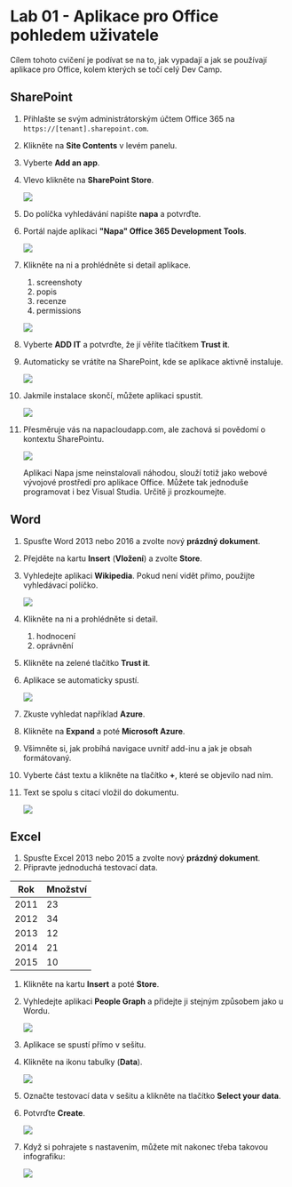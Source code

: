 Lab 01 - Aplikace pro Office pohledem uživatele
====

Cílem tohoto cvičení je podívat se na to, jak vypadají a jak se používají aplikace pro Office, kolem kterých se točí celý Dev Camp.

## SharePoint

1. Přihlašte se svým administrátorským účtem Office 365 na `https://[tenant].sharepoint.com`.
1. Klikněte na **Site Contents** v levém panelu.
1. Vyberte **Add an app**.
1. Vlevo klikněte na **SharePoint Store**.
	
	![](Images/lab01-1.png)
	
1. Do políčka vyhledávání napište **napa** a potvrďte.
1. Portál najde aplikaci **"Napa" Office 365 Development Tools**.

	![](Images/lab01-2.png)
	
1. Klikněte na ni a prohlédněte si detail aplikace.
	1. screenshoty
	1. popis
	1. recenze
	1. permissions

	![](Images/lab01-3.png)

1. Vyberte **ADD IT** a potvrďte, že jí věříte tlačítkem **Trust it**.
1. Automaticky se vrátíte na SharePoint, kde se aplikace aktivně instaluje.

	![](Images/lab01-4.png)

1. Jakmile instalace skončí, můžete aplikaci spustit.

	![](Images/lab01-5.png)

1. Přesměruje vás na napacloudapp.com, ale zachová si povědomí o kontextu SharePointu.

	![](Images/lab01-6.png)

	Aplikaci Napa jsme neinstalovali náhodou, slouží totiž jako webové vývojové prostředí pro aplikace Office. Můžete tak jednoduše programovat i bez Visual Studia. Určitě ji prozkoumejte.

## Word

1. Spusťte Word 2013 nebo 2016 a zvolte nový **prázdný dokument**.
1. Přejděte na kartu **Insert** (**Vložení**) a zvolte **Store**.
1. Vyhledejte aplikaci **Wikipedia**. Pokud není vidět přímo, použijte vyhledávací políčko.

	![](Images/lab01-7.png)

1. Klikněte na ni a prohlédněte si detail.
	1. hodnocení
	1. oprávnění
1. Klikněte na zelené tlačítko **Trust it**.
1. Aplikace se automaticky spustí.

	![](Images/lab01-8.png)

1. Zkuste vyhledat například **Azure**.
1. Klikněte na **Expand** a poté **Microsoft Azure**.
1. Všimněte si, jak probíhá navigace uvnitř add-inu a jak je obsah formátovaný.
1. Vyberte část textu a klikněte na tlačítko **+**, které se objevilo nad ním.
1. Text se spolu s citací vložil do dokumentu.

	![](Images/lab01-9.png)

## Excel

1. Spusťte Excel 2013 nebo 2015 a zvolte nový **prázdný dokument**.
1. Připravte jednoduchá testovací data.

 |Rok|Množství|
 |---|---|
 |2011|23|
 |2012|34|
 |2013|12|
 |2014|21|
 |2015|10|

1. Klikněte na kartu **Insert** a poté **Store**.
1. Vyhledejte aplikaci **People Graph** a přidejte ji stejným způsobem jako u Wordu.

	![](Images/lab01-10.png)

1. Aplikace se spustí přímo v sešitu.
1. Klikněte na ikonu tabulky (**Data**).

	![](Images/lab01-11.png)

1. Označte testovací data v sešitu a klikněte na tlačítko **Select your data**.
1. Potvrďte **Create**.

	![](Images/lab01-12.png)

1. Když si pohrajete s nastavením, můžete mít nakonec třeba takovou infografiku:

	![](Images/lab01-13.png)